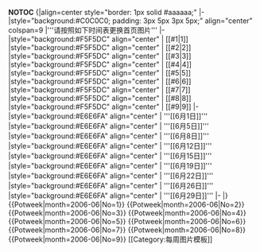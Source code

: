__NOTOC__
{|align=center style="border: 1px solid #aaaaaa;" 
|-
|style="background:#C0C0C0; padding: 3px 5px 3px 5px;" align="center" colspan=9 |'''请按照如下时间表更换首页图片'''
|-
|style="background:#F5F5DC" align="center" | [[#1|1]] 
|style="background:#F5F5DC" align="center" | [[#2|2]] 
|style="background:#F5F5DC" align="center" | [[#3|3]] 
|style="background:#F5F5DC" align="center" | [[#4|4]] 
|style="background:#F5F5DC" align="center" | [[#5|5]] 
|style="background:#F5F5DC" align="center" | [[#6|6]] 
|style="background:#F5F5DC" align="center" | [[#7|7]] 
|style="background:#F5F5DC" align="center" | [[#8|8]]
|style="background:#F5F5DC" align="center" | [[#9|9]]
|-
|style="background:#E6E6FA" align="center" | '''[[6月1日]]'''
|style="background:#E6E6FA" align="center" | '''[[6月5日]]'''
|style="background:#E6E6FA" align="center" | '''[[6月8日]]'''
|style="background:#E6E6FA" align="center" | '''[[6月12日]]'''
|style="background:#E6E6FA" align="center" | '''[[6月15日]]'''
|style="background:#E6E6FA" align="center" | '''[[6月19日]]'''
|style="background:#E6E6FA" align="center" | '''[[6月22日]]'''
|style="background:#E6E6FA" align="center" | '''[[6月26日]]'''
|style="background:#E6E6FA" align="center" | '''[[6月29日]]'''
|-
|}
{{Potweek|month=2006-06|No=1}}
{{Potweek|month=2006-06|No=2}}
{{Potweek|month=2006-06|No=3}}
{{Potweek|month=2006-06|No=4}}
{{Potweek|month=2006-06|No=5}}
{{Potweek|month=2006-06|No=6}}
{{Potweek|month=2006-06|No=7}}
{{Potweek|month=2006-06|No=8}}
{{Potweek|month=2006-06|No=9}}
<noinclude>[[Category:每周图片模板]]</noinclude>